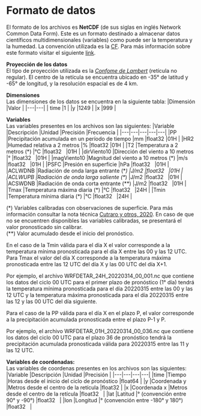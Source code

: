 # Formato de datos

El formato de los archivos es **NetCDF** (de sus siglas en inglés Network Common Data Form). Este es un formato destinado a almacenar datos científicos multidimensionales (variables) como puede ser la temperatura y la humedad. La convención utilizada es la <a href="http://cfconventions.org/" target="_blank">CF</a>. Para más información sobre este formato visitar el siguiente <a href="https://docs.unidata.ucar.edu/netcdf-c/current/index.html" target="_blank">link</a>.


**Proyección de los datos** <br />
El tipo de proyección utilizada es la <a href="https://www2.mmm.ucar.edu/wrf/users/docs/user_guide_V3/user_guide_V3.9/users_guide_chap3.html" target="_blank">*Confome de Lambert*</a> (retícula no regular). El centro de la retícula se encuentra ubicado en -35° de latitud y -65° de longitud, y la resolución espacial es de 4 km.

**Dimensiones**<br />
Las dimensiones de los datos se encuentra en la siguiente tabla:
|Dimensión   |Valor   |
|---|---|
| time  |1   |
|y   |1249   |
|x   |999   |

**Variables**<br />
Las variables presentes en los archivos son las siguientes: 
|Variable   |Descripción   |Unidad   |Precisión   |Frecuencia   |
|---|---|---|---|---|
|PP   |Precipitación acumulada en un período de tiempo   |mm   |float32   |01H   |
|HR2   |Humedad relativa a 2 metros   |%   |float32   |01H   |
|T2   |Temperatura a 2 metros (\*)   |°C   |float32   |01H   |
|dirViento10   |Dirección del viento a 10 metros   |°   |float32   |01H   |
|magViento10   |Magnitud del viento a 10 metros (\*)   |m/s   |float32   |01H   |
|PSFC   |Presión en superficie   |hPa   |float32   |01H   |
|ACLWDNB   |Radiación de onda larga entrante (\**)   |J/m2   |float32   |01H   |
|ACLWUPB   |Radiación de onda larga saliente (\**)   |J/m2   |float32   |01H   |
|ACSWDNB   |Radiación de onda corta entrante (\**)   |J/m2   |float32   |01H   |
|Tmax   |Temperatura máxima diaria (\*)   |°C   |float32   |24H   |
|Tmin   |Temperatura mínima diaria (\*)   |°C   |float32   |24H   |

(\*) Variables calibradas con observaciones de superficie. Para más información consultar la nota técnica 
<a href="http://repositorio.smn.gob.ar/handle/20.500.12160/1405" target="_blank">Cutraro y otros, 2020</a>. En caso de que no se encuentren disponibles las variables calibradas, se presentará el valor pronosticado sin calibrar.<br />
(\**) Valor acumulado desde el inicio del pronóstico.

En el caso de la Tmin válida para el día X el valor corresponde a la temperatura mínima pronosticada para el día X entre las 00 y las 12 UTC.
Para Tmax el valor del día X corresponde a la temperatura máxima pronosticada entre las 12 UTC del día X y las 00 UTC del día X+1.

Por ejemplo, el archivo WRFDETAR_24H_20220314_00_001.nc que contiene los datos del ciclo 00 UTC para el primer plazo de pronóstico (1° día) tendrá la temperatura mínima pronosticada para el día 20220315 entre las 00 y las 12 UTC y la temperatura máxima pronosticada para el día 20220315 entre las 12 y las 00 UTC del día siguiente.

Para el caso de la PP válida para el día X en el plazo P, el valor corresponde a la precipitación acumulada pronosticada entre el plazo P-1 y P.

Por ejemplo, el archivo WRFDETAR_01H_20220314_00_036.nc que contiene los datos del ciclo 00 UTC para el plazo 36 de pronóstico tendrá la precipitación acumulada pronosticada válida para 20220315 entre las 11 y las 12 UTC.

**Variables de coordenadas:**<br />
Las variables de coordenas presentes en los archivos son las siguientes:
|Variable   |Descripción   |Unidad   |Precisión   |
|---|---|---|---|
|time   |Tiempo   |Horas desde el inicio del ciclo de pronóstico   |float64   |
|y   |Coordenada y   |Metros desde el centro de la retícula   |float32   |
|x   |Coordenada x   |Metros desde el centro de la retícula   |float32   |
|lat   |Latitud   |° (convención entre 90° y -90°)   |float32   |
|lon   |Longitud   |° (convención entre -180° y 180°)   |float32   |
